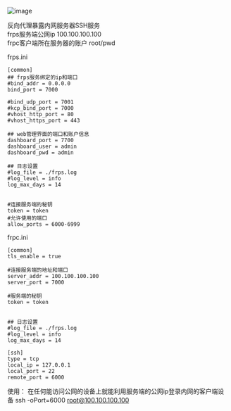 ![image](https://user-images.githubusercontent.com/39460149/185774441-cb834b84-b047-424f-8bb8-0f1b08e5cc18.png)


反向代理暴露内网服务器SSH服务  
frps服务端公网ip 100.100.100.100  
frpc客户端所在服务器的账户 root/pwd  
  


frps.ini
```
[common]
## frps服务绑定的ip和端口
#bind_addr = 0.0.0.0
bind_port = 7000

#bind_udp_port = 7001
#kcp_bind_port = 7000
#vhost_http_port = 80
#vhost_https_port = 443

## web管理界面的端口和账户信息
dashboard_port = 7700
dashboard_user = admin
dashboard_pwd = admin

## 日志设置
#log_file = ./frps.log
#log_level = info
log_max_days = 14


#连接服务端的秘钥
token = token 
#允许使用的端口
allow_ports = 6000-6999

```


frpc.ini
```
[common]
tls_enable = true

#连接服务端的地址和端口
server_addr = 100.100.100.100
server_port = 7000

#服务端的秘钥
token = token


## 日志设置
#log_file = ./frps.log
#log_level = info
log_max_days = 14

[ssh]
type = tcp
local_ip = 127.0.0.1
local_port = 22
remote_port = 6000

```


使用：
在任何能访问公网的设备上就能利用服务端的公网ip登录内网的客户端设备
ssh -oPort=6000 root@100.100.100.100
